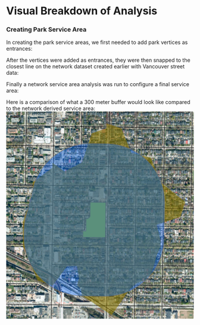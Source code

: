 # Visual Breakdown of Analysis

### Creating Park Service Area
In creating the park service areas, we first needed to add park vertices as entrances:

After the vertices were added as entrances, they were then snapped to the closest line on the network dataset created earlier with Vancouver street data:


Finally a network service area analysis was run to configure a final service area:


Here is a comparison of what a 300 meter buffer would look like compared to the network derived service area:
![Comparison](Visual_Breakdown_of_Analysis/Park_Service_Area/ParkBufferAndServiceArea.png)
